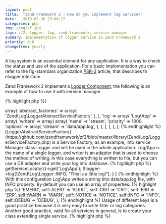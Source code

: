 ```yaml
---
layout: post
title:  "Zend Framework 2 - How do you implement log service?"
date:   2013-07-26 23:08:27
categories: php
img: /img/zf.jpg
tags: zf2, logger, log, zend framework, service manager
summary: Implementation of logger service in Zend Framework 2
priority: 0.6
changefreq: yearly
---
```


A log system is an essential element for any application. It is a way to check the status and use of the application. For a basic implementation you can refer to the  fig-stanrdars organization [PSR-3](https://github.com/php-fig/fig-standards/blob/master/accepted/PSR-3-logger-interface.md) article, that describes th elogger interface.

Zend Framework 2 implement a [Logger Component](https://github.com/zendframework/zf2/tree/master/library/Zend/Log), the following is an example of how to use it with service manager.

{% highlight php %}
<?php
return array(
	'service_manager' => array(
		'abstract_factories' => array(
			'Zend\Log\LoggerAbstractServiceFactory',
		),
	),
	'log' => array(
		'Log\App' => array(
			'writers' => array(
				array(
					'name' => 'stream',
					'priority' => 1000,
					'options' => array(
						'stream' => 'data/app.log',
					),
				),
			),
		),
	),
);
{% endhighlight %}
[LoggerAbstractServiceFactory](https://github.com/zendframework/zf2/blob/master/library/Zend/Log/LoggerServiceFactory.php) is a Service Factory, as an example,  into service Manager class Logger and will be used in the whole application. Log/App is the name of a single logger, and writer is an adapter that is used to choose the method of writing, in this case everything is written to file, but you can use a DB adapter and write your log into database.

{% highlight php %}
<?php
namespace GianArb\Controller;
class GeneralController
	extends AbastractActionController
{
	public function testAction(){
		$logger = $this->getServiceLocator()->get('Log\App');
		$logger->log(\Zend\Log\Logger::INFO, "This is a little log!");
	}
}
{% endhighlight %}

With this configuration Log\App writes a string into data/app.log file, with INFO property. By default you can use an array of properties.

{% highlight php %}
<?php
protected $priorities = array(
	self::EMERG  => 'EMERG',
	self::ALERT  => 'ALERT',
	self::CRIT   => 'CRIT',
	self::ERR    => 'ERR',
	self::WARN   => 'WARN',
	self::NOTICE => 'NOTICE',
	self::INFO   => 'INFO',
self::DEBUG  => 'DEBUG',
);
{% endhighlight %}

Usage of different keys is a good practice because it is very easy to write filter or log categories.

Another good practice, valid for all services in general, is to create your class extending single service.

{% highlight php %}
<?php
use Zend\Log\Logger
class MyLogger extends Logger
{% endhighlight %}

This choice helps managing future customizations  of services and is another important layer for managing unexpected updates.

Rali, thanks for your help with my robotic english! :P
